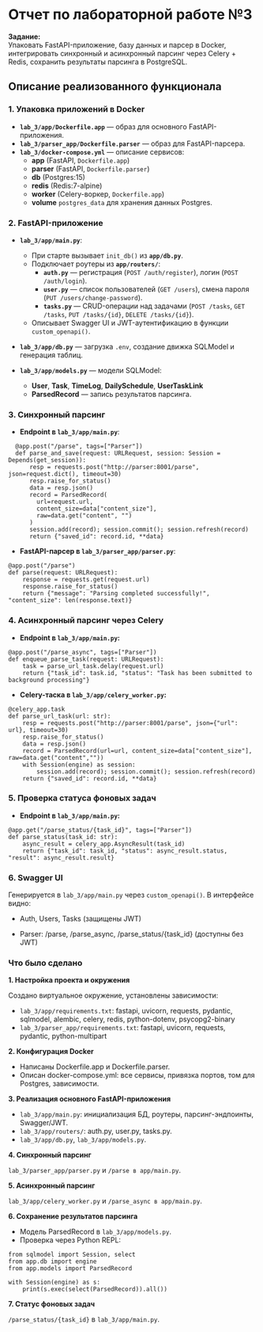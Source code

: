 # Отчет по лабораторной работе №3

**Задание:**  
Упаковать FastAPI-приложение, базу данных и парсер в Docker, интегрировать синхронный и асинхронный парсинг через Celery + Redis, сохранить результаты парсинга в PostgreSQL.

## Описание реализованного функционала

### 1. Упаковка приложений в Docker  
- **`lab_3/app/Dockerfile.app`** — образ для основного FastAPI-приложения.  
- **`lab_3/parser_app/Dockerfile.parser`** — образ для FastAPI-парсера.  
- **`lab_3/docker-compose.yml`** — описание сервисов:
  - **app** (FastAPI, `Dockerfile.app`)  
  - **parser** (FastAPI, `Dockerfile.parser`)  
  - **db** (Postgres:15)  
  - **redis** (Redis:7-alpine)  
  - **worker** (Celery-воркер, `Dockerfile.app`)  
  - **volume** `postgres_data` для хранения данных Postgres.

### 2. FastAPI-приложение  
- **`lab_3/app/main.py`**:
  - При старте вызывает `init_db()` из **`app/db.py`**.  
  - Подключает роутеры из **`app/routers/`**:
    - **`auth.py`** — регистрация (`POST /auth/register`), логин (`POST /auth/login`).  
    - **`user.py`** — список пользователей (`GET /users`), смена пароля (`PUT /users/change-password`).  
    - **`tasks.py`** — CRUD-операции над задачами (`POST /tasks`, `GET /tasks`, `PUT /tasks/{id}`, `DELETE /tasks/{id}`).  
  - Описывает Swagger UI и JWT-аутентификацию в функции `custom_openapi()`.

- **`lab_3/app/db.py`** — загрузка `.env`, создание движка SQLModel и генерация таблиц.  
- **`lab_3/app/models.py`** — модели SQLModel:
  - **User**, **Task**, **TimeLog**, **DailySchedule**, **UserTaskLink**  
  - **ParsedRecord** — запись результатов парсинга.

### 3. Синхронный парсинг  
- **Endpoint в `lab_3/app/main.py`**:
```
  @app.post("/parse", tags=["Parser"])
  def parse_and_save(request: URLRequest, session: Session = Depends(get_session)):
      resp = requests.post("http://parser:8001/parse", json=request.dict(), timeout=30)
      resp.raise_for_status()
      data = resp.json()
      record = ParsedRecord(
        url=request.url,
        content_size=data["content_size"],
        raw=data.get("content", "")
      )
      session.add(record); session.commit(); session.refresh(record)
      return {"saved_id": record.id, **data}
```

- **FastAPI-парсер в `lab_3/parser_app/parser.py`**:
```
@app.post("/parse")
def parse(request: URLRequest):
    response = requests.get(request.url)
    response.raise_for_status()
    return {"message": "Parsing completed successfully!", "content_size": len(response.text)}
```

### 4. Асинхронный парсинг через Celery

- **Endpoint в `lab_3/app/main.py`:**
```
@app.post("/parse_async", tags=["Parser"])
def enqueue_parse_task(request: URLRequest):
    task = parse_url_task.delay(request.url)
    return {"task_id": task.id, "status": "Task has been submitted to background processing"}
```
- **Celery-таска в `lab_3/app/celery_worker.py`:**
```
@celery_app.task
def parse_url_task(url: str):
    resp = requests.post("http://parser:8001/parse", json={"url": url}, timeout=30)
    resp.raise_for_status()
    data = resp.json()
    record = ParsedRecord(url=url, content_size=data["content_size"], raw=data.get("content",""))
    with Session(engine) as session:
        session.add(record); session.commit(); session.refresh(record)
    return {"saved_id": record.id, **data}
```
### 5. Проверка статуса фоновых задач

- **Endpoint в `lab_3/app/main.py`:**
```
@app.get("/parse_status/{task_id}", tags=["Parser"])
def parse_status(task_id: str):
    async_result = celery_app.AsyncResult(task_id)
    return {"task_id": task_id, "status": async_result.status, "result": async_result.result}
```
### 6. Swagger UI

Генерируется в `lab_3/app/main.py` через `custom_openapi()`. В интерфейсе видно: 

- Auth, Users, Tasks (защищены JWT)

- Parser: /parse, /parse_async, /parse_status/{task_id} (доступны без JWT)

### Что было сделано

**1. Настройка проекта и окружения**

Создано виртуальное окружение, установлены зависимости:
- `lab_3/app/requirements.txt`: fastapi, uvicorn, requests, pydantic, sqlmodel, alembic, celery, redis, python-dotenv, psycopg2-binary
- `lab_3/parser_app/requirements.txt`: fastapi, uvicorn, requests, pydantic, python-multipart

**2. Конфигурация Docker**

- Написаны Dockerfile.app и Dockerfile.parser.
- Описан docker-compose.yml: все сервисы, привязка портов, том для Postgres, зависимости.

**3. Реализация основного FastAPI-приложения**

- `lab_3/app/main.py`: инициализация БД, роутеры, парсинг-эндпоинты, Swagger/JWT.
- `lab_3/app/routers/`: auth.py, user.py, tasks.py.
- `lab_3/app/db.py`, `lab_3/app/models.py`.

**4. Синхронный парсинг**

`lab_3/parser_app/parser.py` и `/parse в app/main.py`.

**5. Асинхронный парсинг**

`lab_3/app/celery_worker.py` и `/parse_async в app/main.py`.

**6. Сохранение результатов парсинга**

- Модель ParsedRecord в `lab_3/app/models.py`.
- Проверка через Python REPL:
```
from sqlmodel import Session, select
from app.db import engine
from app.models import ParsedRecord

with Session(engine) as s:
    print(s.exec(select(ParsedRecord)).all())
```

**7. Статус фоновых задач**

`/parse_status/{task_id}` в `lab_3/app/main.py`.

